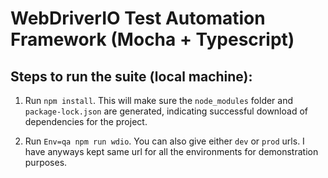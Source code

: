 # WebDriverIO Test Automation Framework (Mocha + Typescript)

## Steps to run the suite (local machine):

1. Run `npm install`. This will make sure the `node_modules` folder and `package-lock.json` are generated, indicating successful download of dependencies for the project.

2. Run `Env=qa npm run wdio`. You can also give either `dev` or `prod` urls. I have anyways kept same url for all the environments for demonstration purposes.

